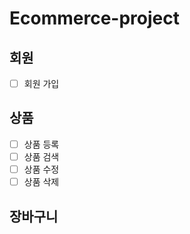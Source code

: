 # Ecommerce-project

## 회원
- [ ] 회원 가입

## 상품

- [ ] 상품 등록
- [ ] 상품 검색
- [ ] 상품 수정
- [ ] 상품 삭제

## 장바구니
